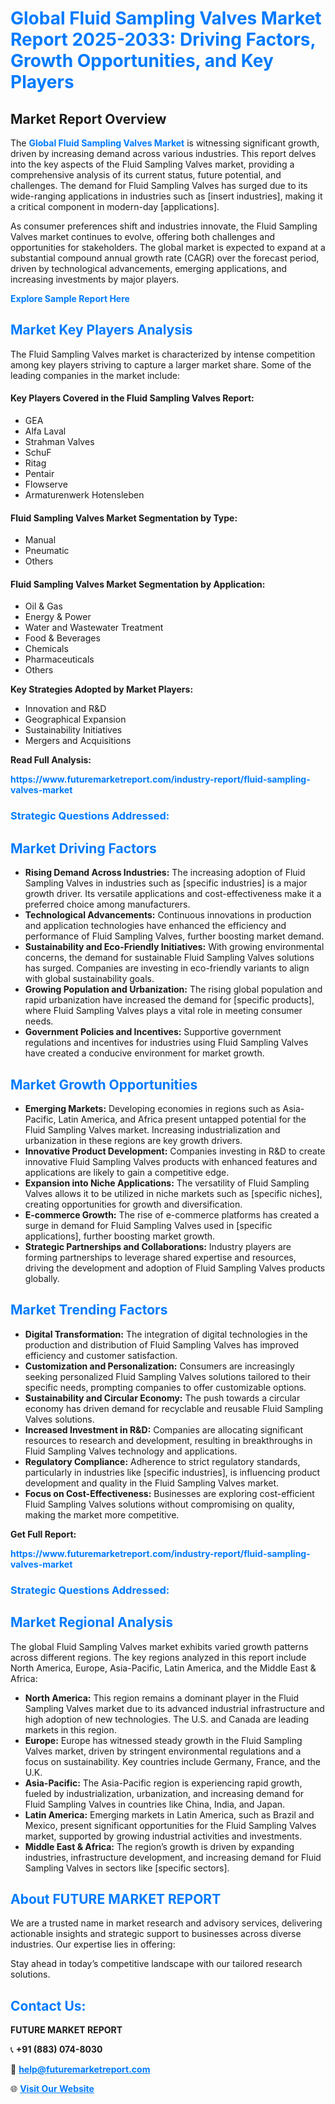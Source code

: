 <h1 style="color: #007BFF;">Global Fluid Sampling Valves Market Report 2025-2033: Driving Factors, Growth Opportunities, and Key Players</h1>

<section id="overview">
<h2>Market Report Overview</h2>
<p>The <a href="https://www.futuremarketreport.com/industry-report/fluid-sampling-valves-market" style="color: #007BFF; text-decoration: none;"><strong>Global Fluid Sampling Valves Market</strong></a> is witnessing significant growth, driven by increasing demand across various industries. This report delves into the key aspects of the Fluid Sampling Valves market, providing a comprehensive analysis of its current status, future potential, and challenges. The demand for Fluid Sampling Valves has surged due to its wide-ranging applications in industries such as [insert industries], making it a critical component in modern-day [applications].</p>
<p>As consumer preferences shift and industries innovate, the Fluid Sampling Valves market continues to evolve, offering both challenges and opportunities for stakeholders. The global market is expected to expand at a substantial compound annual growth rate (CAGR) over the forecast period, driven by technological advancements, emerging applications, and increasing investments by major players.</p>
</section>

<section id="overview">
<p><a href="https://www.futuremarketreport.com/request-sample/reportId=45613" style="color: #007BFF; text-decoration: none;"><strong>Explore Sample Report Here</strong></a></p>
</section>

<section id="key-players">
<h2 style="color: #007BFF;">Market Key Players Analysis</h2>
<p>The Fluid Sampling Valves market is characterized by intense competition among key players striving to capture a larger market share. Some of the leading companies in the market include:</p>
<h4>Key Players Covered in the Fluid Sampling Valves Report:</h4>
<ul><li>GEA</li><li>Alfa Laval</li><li>Strahman Valves</li><li>SchuF</li><li>Ritag</li><li>Pentair</li><li>Flowserve</li><li>Armaturenwerk Hotensleben</li></ul>
<h4>Fluid Sampling Valves Market Segmentation by Type:</h4>
<ul><li>Manual</li><li>Pneumatic</li><li>Others</li></ul>

<h4>Fluid Sampling Valves Market Segmentation by Application:</h4>
<ul><li>Oil &amp; Gas</li><li>Energy &amp; Power</li><li>Water and Wastewater Treatment</li><li>Food &amp; Beverages</li><li>Chemicals</li><li>Pharmaceuticals</li><li>Others</li></ul>
<p><strong>Key Strategies Adopted by Market Players:</strong></p>
<ul>
<li>Innovation and R&D</li>
<li>Geographical Expansion</li>
<li>Sustainability Initiatives</li>
<li>Mergers and Acquisitions</li>
</ul>
</section>

<section>
<p><strong>Read Full Analysis: </strong></p><a href="https://www.futuremarketreport.com/industry-report/fluid-sampling-valves-market" style="color: #007BFF; text-decoration: none;"><strong>https://www.futuremarketreport.com/industry-report/fluid-sampling-valves-market</strong></a>
<h3 style="color: #007BFF;">Strategic Questions Addressed:</h3>
</section>

<section id="driving-factors">
<h2 style="color: #007BFF;">Market Driving Factors</h2>
<ul>
<li><strong>Rising Demand Across Industries:</strong> The increasing adoption of Fluid Sampling Valves in industries such as [specific industries] is a major growth driver. Its versatile applications and cost-effectiveness make it a preferred choice among manufacturers.</li>
<li><strong>Technological Advancements:</strong> Continuous innovations in production and application technologies have enhanced the efficiency and performance of Fluid Sampling Valves, further boosting market demand.</li>
<li><strong>Sustainability and Eco-Friendly Initiatives:</strong> With growing environmental concerns, the demand for sustainable Fluid Sampling Valves solutions has surged. Companies are investing in eco-friendly variants to align with global sustainability goals.</li>
<li><strong>Growing Population and Urbanization:</strong> The rising global population and rapid urbanization have increased the demand for [specific products], where Fluid Sampling Valves plays a vital role in meeting consumer needs.</li>
<li><strong>Government Policies and Incentives:</strong> Supportive government regulations and incentives for industries using Fluid Sampling Valves have created a conducive environment for market growth.</li>
</ul>
</section>

<section id="growth-opportunities">
<h2 style="color: #007BFF;">Market Growth Opportunities</h2>
<ul>
<li><strong>Emerging Markets:</strong> Developing economies in regions such as Asia-Pacific, Latin America, and Africa present untapped potential for the Fluid Sampling Valves market. Increasing industrialization and urbanization in these regions are key growth drivers.</li>
<li><strong>Innovative Product Development:</strong> Companies investing in R&D to create innovative Fluid Sampling Valves products with enhanced features and applications are likely to gain a competitive edge.</li>
<li><strong>Expansion into Niche Applications:</strong> The versatility of Fluid Sampling Valves allows it to be utilized in niche markets such as [specific niches], creating opportunities for growth and diversification.</li>
<li><strong>E-commerce Growth:</strong> The rise of e-commerce platforms has created a surge in demand for Fluid Sampling Valves used in [specific applications], further boosting market growth.</li>
<li><strong>Strategic Partnerships and Collaborations:</strong> Industry players are forming partnerships to leverage shared expertise and resources, driving the development and adoption of Fluid Sampling Valves products globally.</li>
</ul>
</section>

<section id="trending-factors">
<h2 style="color: #007BFF;">Market Trending Factors</h2>
<ul>
<li><strong>Digital Transformation:</strong> The integration of digital technologies in the production and distribution of Fluid Sampling Valves has improved efficiency and customer satisfaction.</li>
<li><strong>Customization and Personalization:</strong> Consumers are increasingly seeking personalized Fluid Sampling Valves solutions tailored to their specific needs, prompting companies to offer customizable options.</li>
<li><strong>Sustainability and Circular Economy:</strong> The push towards a circular economy has driven demand for recyclable and reusable Fluid Sampling Valves solutions.</li>
<li><strong>Increased Investment in R&D:</strong> Companies are allocating significant resources to research and development, resulting in breakthroughs in Fluid Sampling Valves technology and applications.</li>
<li><strong>Regulatory Compliance:</strong> Adherence to strict regulatory standards, particularly in industries like [specific industries], is influencing product development and quality in the Fluid Sampling Valves market.</li>
<li><strong>Focus on Cost-Effectiveness:</strong> Businesses are exploring cost-efficient Fluid Sampling Valves solutions without compromising on quality, making the market more competitive.</li>
</ul>
</section>

<section>
<p><strong>Get Full Report: </strong></p><a href="https://www.futuremarketreport.com/industry-report/fluid-sampling-valves-market" style="color: #007BFF; text-decoration: none;"><strong>https://www.futuremarketreport.com/industry-report/fluid-sampling-valves-market</strong></a>
<h3 style="color: #007BFF;">Strategic Questions Addressed:</h3>
</section>


<section id="regional-analysis">
<h2 style="color: #007BFF;">Market Regional Analysis</h2>
<p>The global Fluid Sampling Valves market exhibits varied growth patterns across different regions. The key regions analyzed in this report include North America, Europe, Asia-Pacific, Latin America, and the Middle East & Africa:</p>
<ul>
<li><strong>North America:</strong> This region remains a dominant player in the Fluid Sampling Valves market due to its advanced industrial infrastructure and high adoption of new technologies. The U.S. and Canada are leading markets in this region.</li>
<li><strong>Europe:</strong> Europe has witnessed steady growth in the Fluid Sampling Valves market, driven by stringent environmental regulations and a focus on sustainability. Key countries include Germany, France, and the U.K.</li>
<li><strong>Asia-Pacific:</strong> The Asia-Pacific region is experiencing rapid growth, fueled by industrialization, urbanization, and increasing demand for Fluid Sampling Valves in countries like China, India, and Japan.</li>
<li><strong>Latin America:</strong> Emerging markets in Latin America, such as Brazil and Mexico, present significant opportunities for the Fluid Sampling Valves market, supported by growing industrial activities and investments.</li>
<li><strong>Middle East & Africa:</strong> The region’s growth is driven by expanding industries, infrastructure development, and increasing demand for Fluid Sampling Valves in sectors like [specific sectors].</li>
</ul>
</section>

<footer>
<h2 style="color: #007BFF;">About FUTURE MARKET REPORT</h2>
<p>We are a trusted name in market research and advisory services, delivering actionable insights and strategic support to businesses across diverse industries. Our expertise lies in offering:</p>

<p>Stay ahead in today’s competitive landscape with our tailored research solutions.</p>

<h2 style="color: #007BFF;">Contact Us:</h2>
<p><strong>FUTURE MARKET REPORT</strong></p>
<p>📞 <strong>+91 (883) 074-8030</strong></p>
<p>📧 <strong><a href="mailto:help@futuremarketreport.com" style="color: #007BFF;">help@futuremarketreport.com</a></strong></p>
<p>🌐 <strong><a href="https://www.futuremarketreport.com/" style="color: #007BFF;">Visit Our Website</a></strong></p>
</footer>